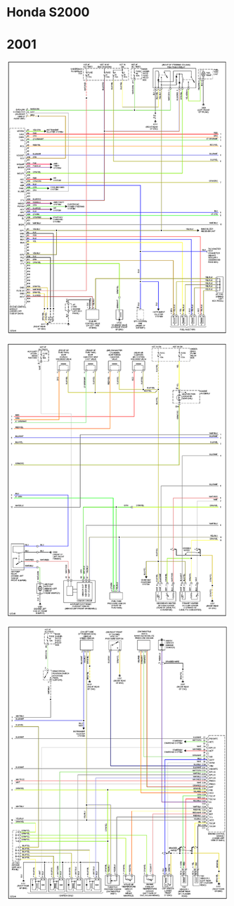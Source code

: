 # Honda S2000

# 2001

![x](OEM-Docs/Honda/2001-s2000-1.png)

![x](OEM-Docs/Honda/2001-s2000-2.png)

![x](OEM-Docs/Honda/2001-s2000-3.png)

